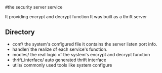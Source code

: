 #the security server service

It providing encrypt and decrypt function
It was built as a thrift server

## Directory
+ conf/  the system's configured file it contains the server listen port info.
+ handler/ the realize of each service's function.
+ modles/ the real logic of the system's encrypt and decrypt function
+ thrift_interface/  auto generated thrift interface
+ utils/ commonly used tools like system configure

